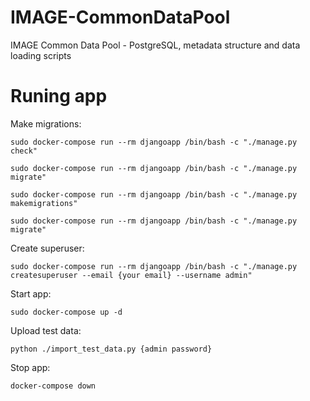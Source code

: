 # IMAGE-CommonDataPool
IMAGE Common Data Pool - PostgreSQL, metadata structure and data loading scripts

# Runing app


Make migrations:

```sudo docker-compose run --rm djangoapp /bin/bash -c "./manage.py check"```

```sudo docker-compose run --rm djangoapp /bin/bash -c "./manage.py migrate"```

```sudo docker-compose run --rm djangoapp /bin/bash -c "./manage.py makemigrations"```

```sudo docker-compose run --rm djangoapp /bin/bash -c "./manage.py migrate"```

Create superuser:

```sudo docker-compose run --rm djangoapp /bin/bash -c "./manage.py createsuperuser --email {your email} --username admin"```

Start app:

```sudo docker-compose up -d```

Upload test data:

```python ./import_test_data.py {admin password}```

Stop app:

```docker-compose down```

 
